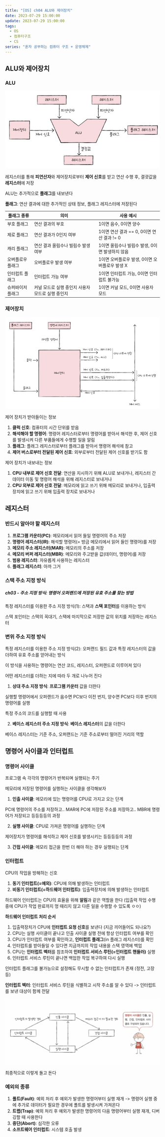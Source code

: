 ```yaml
---
title: "[OS] ch04 ALU와 제어장치"
date: 2023-07-29 15:00:00
update: 2023-07-29 15:00:00
tags:
  - OS
  - 컴퓨터구조
  - CS
series: "혼자 공부하는 컴퓨터 구조 + 운영체제"
---
```


## ALU와 제어장치

### ALU

![](image.png)

레지스터를 통해 **피연산자**와 제어장치로부터 **제어 신호**를 받고  연산 수행 후, 결괏값을 **레지스터**에 저장

ALU는 추가적으로 **플래그**를 내보낸다

**플래그**: 연산 결과에 대한 추가적인 상태 정보, 플래그 레지스터에 저장된다

|플래그 종류|의미|사용 예시|
|------|---|---|
|부호 플래그|연산 결과의 부호|1이면 음수, 0이면 양수|
|제로 플래그|연산 결과가 0인지 여부|1이면 연산 결과 == 0, 0이면 연산 결과 != 0|
|캐리 플래그|연산 결과 올림수나 빌림수 발생 여부|1이면 올림수나 빌림수 발생, 0이면 발생하지 않음|
|오버플로우 플래그|오버플로우 발생 여부|1이면 오버플로우 발생, 0이면 오버플로우 발생 X|
|인터럽트 플래그|인터럽트 가능 여부|1이면 인터럽트 가능, 0이면 인터럽트 불가능|
|슈퍼바이저 플래그|커널 모드로 실행 중인지 사용자 모드로 실행 중인지|1이면 커널 모드, 0이면 사용자 모드|

### 제어장치

![](image-1.png)

제어 장치가 받아들이는 정보
1. **클럭 신호**: 컴퓨터의 시간 단위를 받음
2. **해석해야 할 명령어**: 명령어 레지스터로부터 명령어를 받아서 해석한 후, 제어 신호를 발생시켜 다른 부품들에게 수행할 일을 알림
3. **플래그**: 플래그 레지스터로부터 플래그를 받아서 명령어 해석에 참고
4. **제어 버스로부터 전달된 제어 신호**: 외부로부터 전달된 제어 신호를 받기도 함

제어 장치가 내보내는 정보
1. **CPU 내부로 제어 신호 전달**: 연산을 지시하기 위해 ALU로 보내거나, 레지스터 간 데이터 이동 및 명령어 해석을 위해 레지스터로 보내거나
2. **CPU 외부로 제어 신호 전달**: 메모리에 읽고 쓰기 위해 메모리로 보내거나, 입출력 장치에 읽고 쓰기 위해 입출력 장치로 보내거나

## 레지스터

### 반드시 알아야 할 레지스터

1. **프로그램 카운터(PC)**: 메모리에서 읽어 들일 명령어의 주소 저장
2. **명령어 레지스터(IR)**: 해석할 명령어(= 방금 메모리에서 읽어 들인 명령어)를 저장
3. **메모리 주소 레지스터(MAR)**: 메모리의 주소를 저장
4. **메모리 버퍼 레지스터(MBR)**: 메모리와 주고받을 값(데이터, 명령어)를 저장
5. **범용 레지스터**: 자유롭게 사용하는 레지스터
6. **플래그 레지스터**: 아까 그거

### 스택 주소 지정 방식

##### ch03 - 주소 지정 방식: 명령어 오퍼랜드에 저장된 유효 주소를 찾는 방법

특정 레지스터를 이용한 주소 지정 방식(1): 스택과 **스택 포인터**를 이용하는 방식

스택 포인터는 스택의 꼭대기, 스택에 마지막으로 저장한 값의 위치를 저장하는 레지스터

### 변위 주소 지정 방식

특정 레지스터를 이용한 주소 지정 방식(2): 오퍼랜드 필드 값과 특정 레지스터의 값을 더하여 유효 주소를 얻어내는 방식

이 방식을 사용하는 명령어는 연산 코드, 레지스터, 오퍼랜드로 이루어져 있다

어떤 레지스터를 더하는 지에 따라 두 개로 나누어 진다
1. **상대 주소 지정 방식**: **프로그램 카운터** 값을 더한다

실행할 명령어에서 오퍼랜드가 음수면 PC보다 이전 번지, 양수면 PC보다 이후 번지의 명령어를 실행

특정 주소의 코드를 실행할 때 사용

2. **베이스 레지스터 주소 지정 방식**: **베이스 레지스터**의 값을 더한다

베이스 레지스터는 기준 주소, 오퍼랜드는 기준 주소로부터 떨어진 거리의 역할

## 명령어 사이클과 인터럽트

### 명령어 사이클

프로그램 속 각각의 명령어가 반복되며 실행되는 주기

메모리에 저장된 명령어를 실행하는 사이클을 생각해보자

1. **인출 사이클**: 메모리에 있는 명령어를 CPU로 가지고 오는 단계

PC에 명령어의 주소를 저장하고.. MAR에 PC에 저장된 주소를 저장하고.. MBR에 명령어가 저장되고 등등등등의 과정

2. **실행 사이클**: CPU로 가져온 명령어를 실행하는 단계

제어장치가 명령어를 해석하고 제어 신호를 발생시키는 등등등등의 과정

3. **간접 사이클**: 메모리 접근을 한번 더 해야 하는 경우 실행되는 단계

### 인터럽트

CPU의 작업을 방해하는 신호

1. **동기 인터럽트(=예외)**: CPU에 의해 발생하는 인터럽트
2. **비동기 인터럽트(=하드웨어 인터럽트)**: 입출력장치에 의해 발생하는 인터럽트

하드웨어 인터럽트는 CPU의 효율을 위해 **알림**과 같은 역할을 한다 (입출력 작업 수행 중에 CPU가 작업 완료까지 멍 때리지 않고 다른 일을 수행할 수 있도록 ㅇㅇ)

**하드웨어 인터럽트 처리 순서**

1. 입출력장치가 CPU에 **인터럽트 요청 신호**를 보낸다 (지금 끼어들어도 되나요?)
2. CPU는 실행 사이클이 끝나고 인출 사이클 실행 전에 항상 인터럽트 여부를 확인
3. CPU가 인터럽트 여부를 확인하고, **인터럽트 플래그**(in 플래그 레지스터)를 확인
4. 인터럽트를 받아들일 수 있다면 지금까지의 작업 내용을 스택 영역에 백업
5. CPU는 **인터럽트 벡터**를 참조하여 **인터럽트 서비스 루틴(=인터럽트 핸들러)** 실행
6. 인터럽트 서비스 루틴이 끝나면 백업한 작업 복구하여 다시 실행

인터럽트 플래그를 불가능으로 설정해도 무시할 수 없는 인터럽트가 존재 (정전, 고장 등)

**인터럽트 벡터**: 인터럽트 서비스 루틴을 식별하고 시작 주소를 알 수 있다 -> 인터럽트를 보낸 대상이 함께 전달

![](image-2.png)

최종적으로 이렇게 돌고 돈다

### 예외의 종류

1. **폴트(Fault)**: 예외 처리 후 예외가 발생한 명령어부터 실행 재개
-> 명령어 실행 중에 추가로 데이터가 필요한 경우에 폴트를 발생시켜 가져온다
2. **트랩(Trap)**: 예외 처리 후 예외가 발생한 명령어의 다음 명령어부터 실행 재개, 디버깅할 때 사용한다
3. **중단(Abort)**: 심각한 오류
4. **소프트웨어 인터럽트**: 시스템 호출 발생









